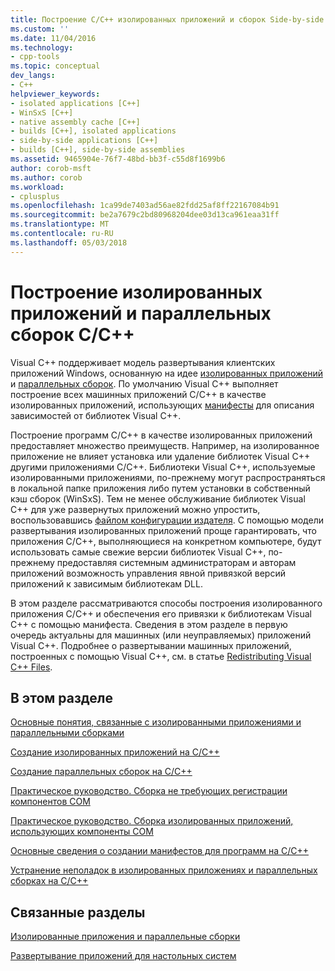 ```yaml
---
title: Построение C/C++ изолированных приложений и сборок Side-by-side | Документы Microsoft
ms.custom: ''
ms.date: 11/04/2016
ms.technology:
- cpp-tools
ms.topic: conceptual
dev_langs:
- C++
helpviewer_keywords:
- isolated applications [C++]
- WinSxS [C++]
- native assembly cache [C++]
- builds [C++], isolated applications
- side-by-side applications [C++]
- builds [C++], side-by-side assemblies
ms.assetid: 9465904e-76f7-48bd-bb3f-c55d8f1699b6
author: corob-msft
ms.author: corob
ms.workload:
- cplusplus
ms.openlocfilehash: 1ca99de7403ad56ae82fdd25af8ff22167084b91
ms.sourcegitcommit: be2a7679c2bd80968204dee03d13ca961eaa31ff
ms.translationtype: MT
ms.contentlocale: ru-RU
ms.lasthandoff: 05/03/2018
---
```

# <a name="building-cc-isolated-applications-and-side-by-side-assemblies"></a>Построение изолированных приложений и параллельных сборок C/C++
Visual C++ поддерживает модель развертывания клиентских приложений Windows, основанную на идее [изолированных приложений](http://msdn.microsoft.com/library/aa375190) и [параллельных сборок](http://msdn.microsoft.com/library/ff951640). По умолчанию Visual C++ выполняет построение всех машинных приложений C/C++ в качестве изолированных приложений, использующих [манифесты](http://msdn.microsoft.com/library/aa375365) для описания зависимостей от библиотек Visual C++.  
  
 Построение программ C/C++ в качестве изолированных приложений предоставляет множество преимуществ. Например, на изолированное приложение не влияет установка или удаление библиотек Visual C++ другими приложениями C/C++. Библиотеки Visual C++, используемые изолированными приложениями, по-прежнему могут распространяться в локальной папке приложения либо путем установки в собственный кэш сборок (WinSxS). Тем не менее обслуживание библиотек Visual C++ для уже развернутых приложений можно упростить, воспользовавшись [файлом конфигурации издателя](http://msdn.microsoft.com/library/aa375680). С помощью модели развертывания изолированных приложений проще гарантировать, что приложения C/C++, выполняющиеся на конкретном компьютере, будут использовать самые свежие версии библиотек Visual C++, по-прежнему предоставляя системным администраторам и авторам приложений возможность управления явной привязкой версий приложений к зависимым библиотекам DLL.  
  
 В этом разделе рассматриваются способы построения изолированного приложения C/C++ и обеспечения его привязки к библиотекам Visual C++ с помощью манифеста. Сведения в этом разделе в первую очередь актуальны для машинных (или неуправляемых) приложений Visual C++. Подробнее о развертывании машинных приложений, построенных с помощью Visual C++, см. в статье [Redistributing Visual C++ Files](../ide/redistributing-visual-cpp-files.md).  
  
## <a name="in-this-section"></a>В этом разделе  
 [Основные понятия, связанные с изолированными приложениями и параллельными сборками](../build/concepts-of-isolated-applications-and-side-by-side-assemblies.md)  
  
 [Создание изолированных приложений на C/C++](../build/building-c-cpp-isolated-applications.md)  
  
 [Создание параллельных сборок на C/C++](../build/building-c-cpp-side-by-side-assemblies.md)  
  
 [Практическое руководство. Сборка не требующих регистрации компонентов COM](../build/how-to-build-registration-free-com-components.md)  
  
 [Практическое руководство. Сборка изолированных приложений, использующих компоненты СОМ](../build/how-to-build-isolated-applications-to-consume-com-components.md)  
  
 [Основные сведения о создании манифестов для программ на C/C++](../build/understanding-manifest-generation-for-c-cpp-programs.md)  
  
 [Устранение неполадок в изолированных приложениях и параллельных сборках на C/C++](../build/troubleshooting-c-cpp-isolated-applications-and-side-by-side-assemblies.md)  
  
## <a name="related-sections"></a>Связанные разделы  
 [Изолированные приложения и параллельные сборки](http://msdn.microsoft.com/library/dd408052)  
  
 [Развертывание приложений для настольных систем](../ide/deploying-native-desktop-applications-visual-cpp.md)
